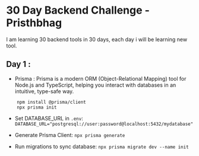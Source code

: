 # 30 Day Backend Challenge - Pristhbhag

I am learning 30 backend tools in 30 days, each day i will be learning new tool.

## Day 1 :
- Prisma : Prisma is a modern ORM (Object-Relational Mapping) tool for Node.js and TypeScript, helping you interact with databases in an intuitive, type-safe way.

``` npm install prisma --save-dev
    npm install @prisma/client
    npx prisma init
```

- Set DATABASE_URL in `.env`:
``` DATABASE_URL="postgresql://user:password@localhost:5432/mydatabase" ```

- Generate Prisma Client:
``` npx prisma generate ```

- Run migrations to sync database:
``` npx prisma migrate dev --name init ```